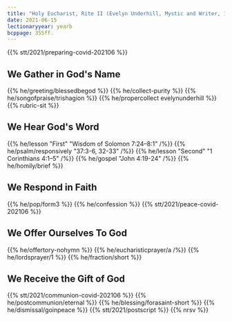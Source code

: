 ```yaml
---
title: "Holy Eucharist, Rite II (Evelyn Underhill, Mystic and Writer, 1941)"
date: 2021-06-15
lectionaryyear: yearb
bcppage: 355ff.
---
```

{{% stt/2021/preparing-covid-202106 %}}

## We Gather in God's Name
{{% he/greeting/blessedbegod %}}
{{% he/collect-purity %}}
{{% he/songofpraise/trishagion %}}
{{% he/propercollect evelynunderhill %}}
{{% rubric-sit %}}

## We Hear God's Word
{{% he/lesson "First" "Wisdom of Solomon 7:24–8:1" /%}}
{{% he/psalm/responsively "37:3-6, 32-33" /%}}
{{% he/lesson "Second" "1 Corinthians 4:1–5" /%}}
{{% he/gospel "John 4:19-24" /%}}
{{% he/homily/brief %}}

## We Respond in Faith
{{% he/pop/form3 %}}
{{% he/confession %}}
{{% stt/2021/peace-covid-202106 %}}

## We Offer Ourselves To God
{{% he/offertory-nohymn %}}
{{% he/eucharisticprayer/a /%}}
{{% he/lordsprayer/1 %}}
{{% he/fraction/short %}}

## We Receive the Gift of God
{{% stt/2021/communion-covid-202106 %}}
{{% he/postcommunion/eternal %}}
{{% he/blessing/forasaint-short %}}
{{% he/dismissal/goinpeace %}}
{{% stt/2021/postscript %}}
{{% nrsv %}}
